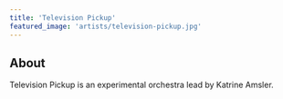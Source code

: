 ```yaml
---
title: 'Television Pickup'
featured_image: 'artists/television-pickup.jpg'
---
```


## About

Television Pickup is an experimental orchestra lead by Katrine Amsler.
